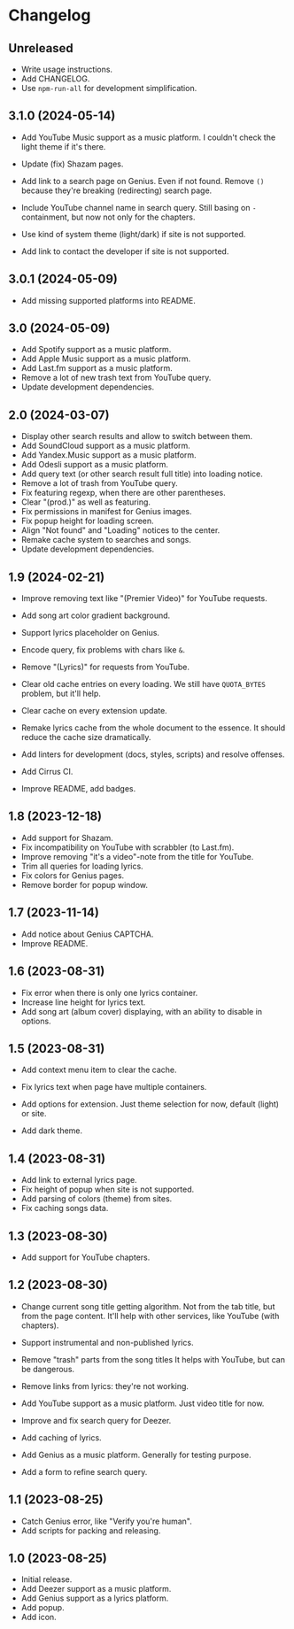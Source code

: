 # Changelog

## Unreleased

*   Write usage instructions.
*   Add CHANGELOG.
*   Use `npm-run-all` for development simplification.

## 3.1.0 (2024-05-14)

*   Add YouTube Music support as a music platform.
    I couldn't check the light theme if it's there.

*   Update (fix) Shazam pages.

*   Add link to a search page on Genius.
    Even if not found.
    Remove `()` because they're breaking (redirecting) search page.

*   Include YouTube channel name in search query.
    Still basing on `-` containment, but now not only for the chapters.

*   Use kind of system theme (light/dark) if site is not supported.

*   Add link to contact the developer if site is not supported.

## 3.0.1 (2024-05-09)

*   Add missing supported platforms into README.

## 3.0 (2024-05-09)

*   Add Spotify support as a music platform.
*   Add Apple Music support as a music platform.
*   Add Last.fm support as a music platform.
*   Remove a lot of new trash text from YouTube query.
*   Update development dependencies.

## 2.0 (2024-03-07)

*   Display other search results and allow to switch between them.
*   Add SoundCloud support as a music platform.
*   Add Yandex.Music support as a music platform.
*   Add Odesli support as a music platform.
*   Add query text (or other search result full title) into loading notice.
*   Remove a lot of trash from YouTube query.
*   Fix featuring regexp, when there are other parentheses.
*   Clear "(prod.)" as well as featuring.
*   Fix permissions in manifest for Genius images.
*   Fix popup height for loading screen.
*   Align "Not found" and "Loading" notices to the center.
*   Remake cache system to searches and songs.
*   Update development dependencies.

## 1.9 (2024-02-21)

*   Improve removing text like "(Premier Video)" for YouTube requests.

*   Add song art color gradient background.

*   Support lyrics placeholder on Genius.

*   Encode query, fix problems with chars like `&`.

*   Remove "(Lyrics)" for requests from YouTube.

*   Clear old cache entries on every loading.
    We still have `QUOTA_BYTES` problem, but it'll help.

*   Clear cache on every extension update.

*   Remake lyrics cache from the whole document to the essence.
    It should reduce the cache size dramatically.

*   Add linters for development (docs, styles, scripts) and resolve offenses.

*   Add Cirrus CI.

*   Improve README, add badges.

## 1.8 (2023-12-18)

*   Add support for Shazam.
*   Fix incompatibility on YouTube with scrabbler (to Last.fm).
*   Improve removing "it's a video"-note from the title for YouTube.
*   Trim all queries for loading lyrics.
*   Fix colors for Genius pages.
*   Remove border for popup window.

## 1.7 (2023-11-14)

*   Add notice about Genius CAPTCHA.
*   Improve README.

## 1.6 (2023-08-31)

*   Fix error when there is only one lyrics container.
*   Increase line height for lyrics text.
*   Add song art (album cover) displaying, with an ability to disable in options.

## 1.5 (2023-08-31)

*   Add context menu item to clear the cache.

*   Fix lyrics text when page have multiple containers.

*   Add options for extension.
    Just theme selection for now, default (light) or site.

*   Add dark theme.

## 1.4 (2023-08-31)

*   Add link to external lyrics page.
*   Fix height of popup when site is not supported.
*   Add parsing of colors (theme) from sites.
*   Fix caching songs data.

## 1.3 (2023-08-30)

*   Add support for YouTube chapters.

## 1.2 (2023-08-30)

*   Change current song title getting algorithm.
    Not from the tab title, but from the page content.
    It'll help with other services, like YouTube (with chapters).

*   Support instrumental and non-published lyrics.

*   Remove "trash" parts from the song titles
    It helps with YouTube, but can be dangerous.

*   Remove links from lyrics: they're not working.

*   Add YouTube support as a music platform.
    Just video title for now.

*   Improve and fix search query for Deezer.

*   Add caching of lyrics.

*   Add Genius as a music platform.
    Generally for testing purpose.

*   Add a form to refine search query.

## 1.1 (2023-08-25)

*   Catch Genius error, like "Verify you're human".
*   Add scripts for packing and releasing.

## 1.0 (2023-08-25)

*   Initial release.
*   Add Deezer support as a music platform.
*   Add Genius support as a lyrics platform.
*   Add popup.
*   Add icon.
